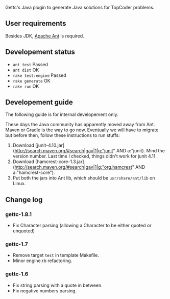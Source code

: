 Gettc's Java plugin to generate Java solutions for TopCoder problems.

## User requirements

Besides JDK, [Apache Ant](http://ant.apache.org/) is required. 

## Developement status
  
* `ant test` Passed
* `ant dist` OK
* `rake test:engine` Passed
* `rake generate` OK
* `rake run` OK

## Developement guide

The following guide is for internal developement only.

These days the Java community has apparently moved away from Ant. Maven or
Gradle is the way to go now. Eventually we will have to migrate but before 
then, follow these instructions to run stuffs:

1. Download [junit-4.10.jar](http://search.maven.org/#search|gav|1|g:"junit" AND a:"junit). 
Mind the version number. Last time I checked, things didn't work for junit 4.11.
2. Download [hamcrest-core-1.3.jar](http://search.maven.org/#search|gav|1|g:"org.hamcrest" AND a:"hamcrest-core").
3. Put both the jars into Ant lib, which should be `usr/share/ant/lib` on Linux.

## Change log

### gettc-1.8.1

* Fix Character parsing (allowing a Character to be either quoted or unquoted)

### gettc-1.7

* Remove target `test` in template Makefile.
* Minor engine.rb refactoring.

### gettc-1.6

* Fix string parsing with a quote in between.
* Fix negative numbers parsing.
